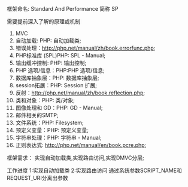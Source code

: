 框架命名:
Standard And Performance
简称 SP

需要提前深入了解的原理或机制
1. MVC
2. 自动加载: PHP: 自动加载类;
3. 错误处理：http://php.net/manual/zh/book.errorfunc.php;
4. PHP标准库 (SPL)PHP: SPL - Manual;
5. 输出缓冲控制: PHP: 输出控制;
6. PHP 选项/信息：PHP:PHP 选项/信息;
7. 数据库抽象层：PHP: 数据库抽象层;
8. session拓展：PHP: Session 扩展;
9. 反射：http://php.net/manual/zh/book.reflection.php;
10. 类和对象：PHP: 类/对象;
11. 图像处理和 GD：PHP: GD - Manual;
12. 邮件相关的SMTP;
13. 文件系统：PHP: Filesystem;
14. 预定义变量：PHP: 预定义变量;
15. 字符串处理：PHP: 字符串 - Manual;
15. 正则表达式: http://php.net/manual/en/book.pcre.php;

框架需求：
实现自动加载类,实现路由访问,实现DMVC分层;

工作进度
1:实现自动加载类
2:实现路由访问
    通过系统参数SCRIPT_NAME和REQUEST_URI分离出参数
